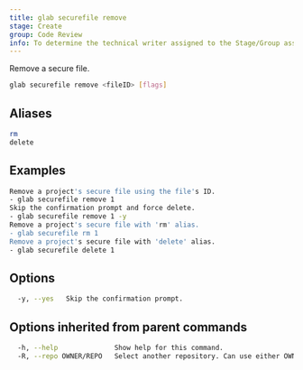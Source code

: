 ```yaml
---
title: glab securefile remove
stage: Create
group: Code Review
info: To determine the technical writer assigned to the Stage/Group associated with this page, see https://about.gitlab.com/handbook/product/ux/technical-writing/#assignments
---
```


<!--
This documentation is auto generated by a script.
Please do not edit this file directly. Run `make gen-docs` instead.
-->

Remove a secure file.

```bash title="terminal"
glab securefile remove <fileID> [flags]
```

## Aliases

```bash title="terminal"
rm
delete
```

## Examples

```bash title="terminal"
Remove a project's secure file using the file's ID.
- glab securefile remove 1
Skip the confirmation prompt and force delete.
- glab securefile remove 1 -y
Remove a project's secure file with 'rm' alias.
- glab securefile rm 1
Remove a project's secure file with 'delete' alias.
- glab securefile delete 1
```

## Options

```bash title="terminal"
  -y, --yes   Skip the confirmation prompt.
```

## Options inherited from parent commands

```bash title="terminal"
  -h, --help              Show help for this command.
  -R, --repo OWNER/REPO   Select another repository. Can use either OWNER/REPO or `GROUP/NAMESPACE/REPO` format. Also accepts full URL or Git URL.
```
